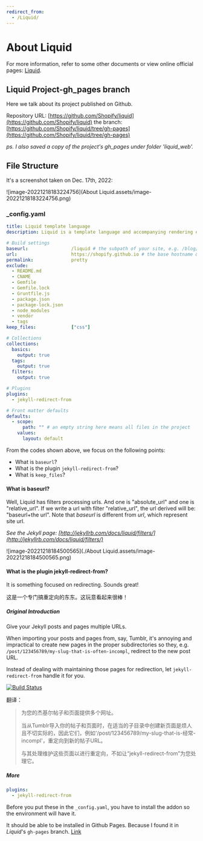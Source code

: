 ```yaml
---
redirect_from:
  - /Liquid/
---
```




# About Liquid

For more information, refer to some other documents or view online official pages: [Liquid](https://shopify.github.io/liquid/).

## Liquid Project-gh_pages branch

Here we talk about its project published on Github.

Repository URL: [https://github.com/Shopify/liquid](https://github.com/Shopify/liquid)
the branch: [https://github.com/Shopify/liquid/tree/gh-pages](https://github.com/Shopify/liquid/tree/gh-pages)

*ps. I also saved a copy of the project's gh_pages under folder 'liquid_web'.*

## File Structure

It's a screenshot taken on Dec. 17th, 2022:

![image-20221218183224756](About Liquid.assets/image-20221218183224756.png)

### _config.yaml

``` yaml
title: Liquid template language
description: Liquid is a template language and accompanying rendering engine. It is built for security, so is perfect for rendering custom templates from your users.

# Build settings
baseurl:                /liquid # the subpath of your site, e.g. /blog/
url:                    https://shopify.github.io # the base hostname & protocol for your site
permalink:              pretty
exclude:
  - README.md
  - CNAME
  - Gemfile
  - Gemfile.lock
  - Gruntfile.js
  - package.json
  - package-lock.json
  - node_modules
  - vendor
  - tags
keep_files:             ["css"]

# Collections
collections:
  basics:
    output: true
  tags:
    output: true
  filters:
    output: true

# Plugins
plugins:
  - jekyll-redirect-from

# Front matter defaults
defaults:
  - scope:
      path: "" # an empty string here means all files in the project
    values:
      layout: default

```

From the codes shown above, we focus on the following points:

- What is `baseurl`?
- What is the plugin `jekyll-redirect-from`?
- What is `keep_files`?

#### What is baseurl?

Well, Liquid has filters processing urls. And one is "absolute_url" and one is "relative_url". If we write a url with filter "relative_url", the url derived will be: "baseurl+the url". Note that *baseurl* is different from *url*, which represent site url. 

*See the Jekyll page: [http://jekyllrb.com/docs/liquid/filters/](http://jekyllrb.com/docs/liquid/filters/)*

![image-20221218184500565](./About Liquid.assets/image-20221218184500565.png)

#### What is the plugin jekyll-redirect-from?

It is something focused on redirecting. Sounds great!

这是一个专门搞重定向的东东。这玩意看起来很棒！

##### Original Introduction

Give your Jekyll posts and pages multiple URLs.

When importing your posts and pages from, say, Tumblr, it's annoying and impractical to create new pages in the proper subdirectories so they, e.g. `/post/123456789/my-slug-that-is-often-incompl`, redirect to the new post URL.

Instead of dealing with maintaining those pages for redirection, let `jekyll-redirect-from` handle it for you.

[![Build Status](https://github.com/jekyll/jekyll-redirect-from/actions/workflows/ci.yml/badge.svg?branch=master)](https://github.com/jekyll/jekyll-redirect-from/actions/workflows/ci.yml)

翻译：

> 为您的杰基尔帖子和页面提供多个网址。
>
> 当从Tumblr导入你的帖子和页面时，在适当的子目录中创建新页面是烦人且不切实际的，因此它们，例如'/post/123456789/my-slug-that-is-经常-incompl'，重定向到新的帖子URL。
>
> 与其处理维护这些页面以进行重定向，不如让“jekyll-redirect-from”为您处理它。

##### More

```yaml
plugins:
  - jekyll-redirect-from
```

Before you put these in the `_config.yaml`, you have to install the addon so the environment will have it.

It should be able to be installed in Github Pages. Because I found it in *Liquid*'s `gh-pages` branch. [Link](https://github.com/Shopify/liquid/tree/gh-pages)

